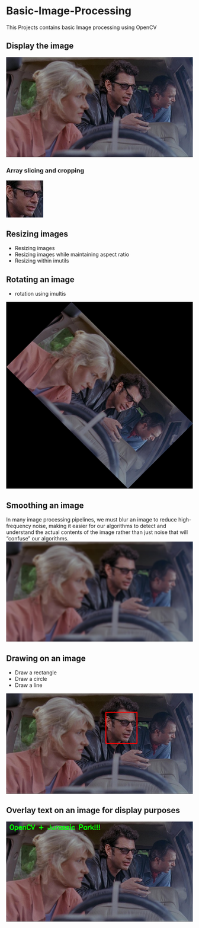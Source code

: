 # Basic-Image-Processing
This Projects contains basic Image processing using OpenCV

## Display the image
![alt text](https://github.com/Rohit9403/Basic-Image-Processing/blob/master/Images/o1.png)

### Array slicing and cropping
![alt text](https://github.com/Rohit9403/Basic-Image-Processing/blob/master/Images/o2.png)

## Resizing images
- Resizing images
- Resizing images while maintaining aspect ratio
- Resizing within imutils

## Rotating an image
- rotation using imultis

![alt text](https://github.com/Rohit9403/Basic-Image-Processing/blob/master/Images/o3.png)

## Smoothing an image
In many image processing pipelines, we must blur an image to reduce high-frequency noise, making it easier for our algorithms to detect and understand the actual contents of the image rather than just noise that will “confuse” our algorithms.
![alt text](https://github.com/Rohit9403/Basic-Image-Processing/blob/master/Images/o4.png)

## Drawing on an image
- Draw a rectangle
- Draw a circle
- Draw a line

![alt text](https://github.com/Rohit9403/Basic-Image-Processing/blob/master/Images/o5.png)

## Overlay text on an image for display purposes
![alt text](https://github.com/Rohit9403/Basic-Image-Processing/blob/master/Images/o6.png)



